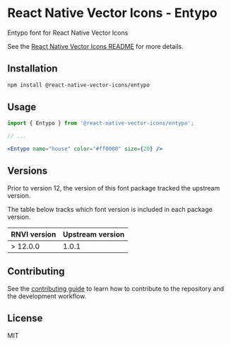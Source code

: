 # React Native Vector Icons - Entypo

Entypo font for React Native Vector Icons

See the [React Native Vector Icons README](../../README.md) for more details.

## Installation

```sh
npm install @react-native-vector-icons/entypo
```

## Usage

```jsx
import { Entypo } from '@react-native-vector-icons/entypo';

// ...

<Entypo name="house" color="#ff0000" size={20} />
```

## Versions

Prior to version 12, the version of this font package tracked the upstream version.

The table below tracks which font version is included in each package version.

| RNVI version | Upstream version |
| ------------ | ---------------- |
| &gt; 12.0.0 | 1.0.1 |

## Contributing

See the [contributing guide](../../CONTRIBUTING.md) to learn how to contribute to the repository and the development workflow.

## License

MIT

